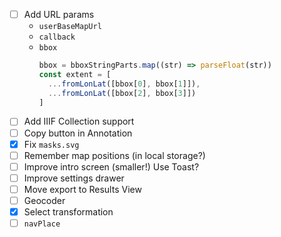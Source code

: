 - [ ] Add URL params
  - `userBaseMapUrl`
  - `callback`
  - `bbox`
    ```js
    bbox = bboxStringParts.map((str) => parseFloat(str))
    const extent = [
      ...fromLonLat([bbox[0], bbox[1]]),
      ...fromLonLat([bbox[2], bbox[3]])
    ]
    ```
- [ ] Add IIIF Collection support
- [ ] Copy button in Annotation
- [x] Fix `masks.svg`
- [ ] Remember map positions (in local storage?)
- [ ] Improve intro screen (smaller!) Use Toast?
- [ ] Improve settings drawer
- [ ] Move export to Results View
- [ ] Geocoder
- [x] Select transformation
- [ ] `navPlace`
